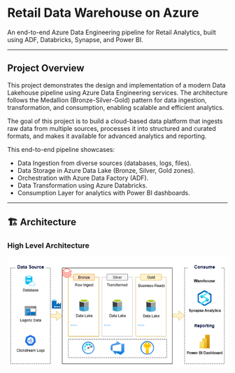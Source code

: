 # Retail Data Warehouse on Azure

An end-to-end Azure Data Engineering pipeline for Retail Analytics, built using ADF, Databricks, Synapse, and Power BI.

---

## Project Overview
This project demonstrates the design and implementation of a modern Data Lakehouse pipeline using Azure Data Engineering services. The architecture follows the Medallion (Bronze-Silver-Gold) pattern for data ingestion, transformation, and consumption, enabling scalable and efficient analytics.

The goal of this project is to build a cloud-based data platform that ingests raw data from multiple sources, processes it into structured and curated formats, and makes it available for advanced analytics and reporting.

This end-to-end pipeline showcases:
- Data Ingestion from diverse sources (databases, logs, files).
- Data Storage in Azure Data Lake (Bronze, Silver, Gold zones).
- Orchestration with Azure Data Factory (ADF).
- Data Transformation using Azure Databricks.
- Consumption Layer for analytics with Power BI dashboards.

---

## 🏗️ Architecture
### High Level Architecture
![Data Warehouse Architecture](snapshots/high-level-architecture.png)
